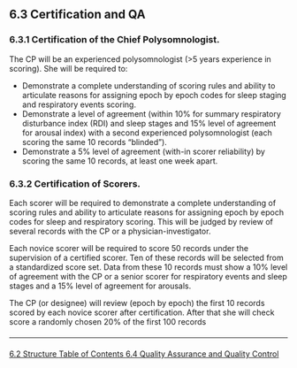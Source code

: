 ## 6.3 Certification and QA

### 6.3.1 Certification of the Chief Polysomnologist.

The CP will be an experienced polysomnologist (>5 years experience in scoring).  She will be required to:

- Demonstrate a complete understanding of scoring rules and ability to articulate reasons for assigning epoch by epoch codes for sleep staging and respiratory events scoring.
- Demonstrate a level of agreement (within 10% for summary respiratory disturbance index (RDI) and sleep stages and 15% level of agreement for arousal index) with a second experienced polysomnologist (each scoring the same 10 records “blinded”).
- Demonstrate a 5% level of agreement (with-in scorer reliability) by scoring the same 10 records, at least one week apart.

### 6.3.2 Certification of Scorers.

Each scorer will be required to demonstrate a complete understanding of scoring rules and ability to articulate reasons for assigning epoch by epoch codes for sleep and respiratory scoring.  This will be judged by review of several records with the CP or a physician-investigator.

Each novice scorer will be required to score 50 records under the supervision of a certified scorer. Ten of these records will be selected from a standardized score set. Data from these 10 records must show a 10% level of agreement with the CP or a senior scorer for respiratory events and sleep stages and a 15% level of agreement for arousals.

The CP (or designee) will review (epoch by epoch) the first 10 records scored by each novice scorer after certification.  After that she will check score a randomly chosen 20% of the first 100 records


<hr class="soften" style="margin-top: 20px;margin-bottom: 20px;"/>

<div class="center">
<div class="btn-group">
  <a href=":pages_path:/mop/6-20-mop-structure.md" class="btn btn-default">
    <span class="glyphicon glyphicon-chevron-left"></span>
    6.2 Structure
  </a>

  <a href=":pages_path:/mop/6-00-mop-toc.md" class="btn btn-default">
    <span class="glyphicon glyphicon-chevron-up"></span>
    Table of Contents
  </a>

  <a href=":pages_path:/mop/6-40-mop-quality-assurance-and-control.md" class="btn btn-success">
    6.4 Quality Assurance and Quality Control
    <span class="glyphicon glyphicon-chevron-right"></span>
  </a>
</div>
</div>

